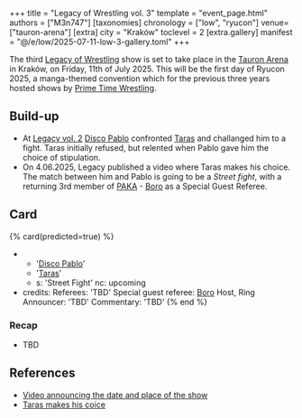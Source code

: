 +++
title = "Legacy of Wrestling vol. 3"
template = "event_page.html"
authors = ["M3n747"]
[taxonomies]
chronology = ["low", "ryucon"]
venue=["tauron-arena"]
[extra]
city = "Kraków"
toclevel = 2
[extra.gallery]
manifest = "@/e/low/2025-07-11-low-3-gallery.toml"
+++

The third [Legacy of Wrestling](@/o/low.md) show is set to take place in the [Tauron Arena](@/v/tauron-arena.md) in Kraków, on Friday, 11th of July 2025. This will be the first day of Ryucon 2025, a manga-themed convention which for the previous three years hosted shows by [Prime Time Wrestling](@/o/ptw.md).

## Build-up

* At [Legacy vol. 2](@/e/low/2025-04-06-low-2.md) [Disco Pablo](@/w/disco-pablo.md) confronted [Taras](@/w/taras.md) and challanged him to a fight. Taras initially refused, but relented when Pablo gave him the choice of stipulation.
* On 4.06.2025, Legacy published a video where Taras makes his choice. The match between him and Pablo is going to be a _Street fight_, with a returning 3rd member of [PAKA](@/tt/paka.md) - [Boro](@/w/boro.md) as a Special Guest Referee.

## Card

{% card(predicted=true) %}
- - '[Disco Pablo](@/w/disco-pablo.md)'
  - '[Taras](@/w/taras.md)'
  - s: 'Street Fight'
    nc: upcoming
- credits:
    Referees: 'TBD'
    Special guest referee: [Boro](@/w/boro.md)
    Host, Ring Announcer: 'TBD'
    Commentary: 'TBD'
{% end %}

### Recap

* TBD

## References

* [Video announcing the date and place of the show](https://www.facebook.com/legacyofwrestlingpl/videos/1209475247303707)
* [Taras makes his coice](https://www.instagram.com/reel/DKe2F4EtOAJ/?utm_source=ig_web_copy_link)
